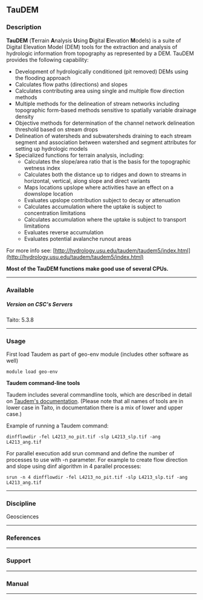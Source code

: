 ## TauDEM

### Description

**TauDEM** (**T**errain **A**nalysis **U**sing **D**igital **E**levation **M**odels) is a suite of Digital Elevation Model (DEM) tools for the extraction and analysis of hydrologic information from topography as represented by a DEM. TauDEM provides the following capability:

*   Development of hydrologically conditioned (pit removed) DEMs using the flooding approach
*   Calculates flow paths (directions) and slopes
*   Calculates contributing area using single and multiple flow direction methods
*   Multiple methods for the delineation of stream networks including topographic form-based methods sensitive to spatially variable drainage density
*   Objective methods for determination of the channel network delineation threshold based on stream drops
*   Delineation of watersheds and subwatersheds draining to each stream segment and association between watershed and segment attributes for setting up hydrologic models
*   Specialized functions for terrain analysis, including:
    *   Calculates the slope/area ratio that is the basis for the topographic wetness index
    *   Calculates both the distance up to ridges and down to streams in horizontal, vertical, along slope and direct variants
    *   Maps locations upslope where activities have an effect on a downslope location
    *   Evaluates upslope contribution subject to decay or attenuation
    *   Calculates accumulation where the uptake is subject to concentration limitations
    *   Calculates accumulation where the uptake is subject to transport limitations
    *   Evaluates reverse accumulation
    *   Evaluates potential avalanche runout areas

For more info see: [http://hydrology.usu.edu/taudem/taudem5/index.html](http://hydrology.usu.edu/taudem/taudem5/index.html)

**Most of the TauDEM functions make good use of several CPUs.**

* * *

### Available

##### Version on CSC's Servers

Taito: 5.3.8

* * *

### Usage

First load Taudem as part of geo-env module (includes other software as well)

    module load geo-env

**Taudem command-line tools**

Taudem includes several commandline tools, which are described in detail on [Taudem's documentation](http://hydrology.usu.edu/taudem/taudem5/documentation.html). (Please note that all names of tools are in lower case in Taito, in documentation there is a mix of lower and upper case.)

Example of running a Taudem command:

    dinfflowdir -fel L4213_no_pit.tif -slp L4213_slp.tif -ang L4213_ang.tif

For parallel execution add srun command and define the number of processes to use with -n parameter. For example to create flow direction and slope using dinf algorithm in 4 parallel processes:

    srun -n 4 dinfflowdir -fel L4213_no_pit.tif -slp L4213_slp.tif -ang L4213_ang.tif

* * *

### Discipline

Geosciences  

* * *

### References

* * *

### Support

* * *

### Manual

* * *